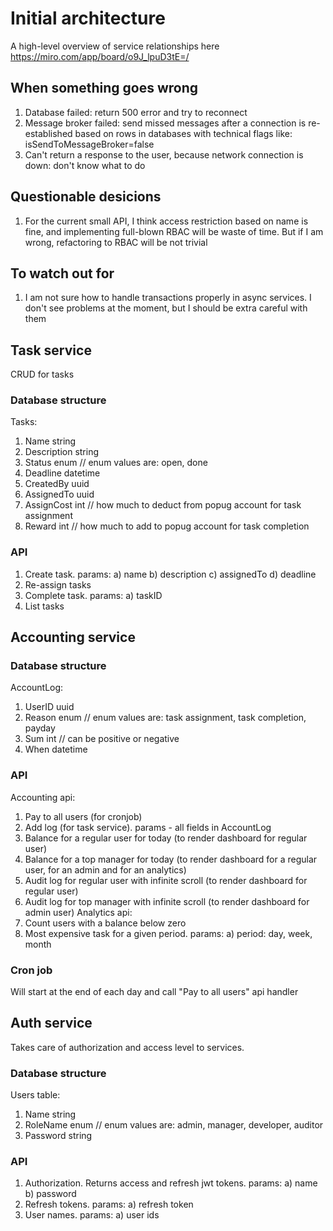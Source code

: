 # Initial architecture

A high-level overview of service relationships here https://miro.com/app/board/o9J_lpuD3tE=/

## When something goes wrong
1) Database failed: return 500 error and try to reconnect
2) Message broker failed: 
    send missed messages after a connection is re-established  based on rows in databases with
    technical flags like: isSendToMessageBroker=false
3) Can't return a response to the user, because network connection is down: don't know what to do

## Questionable desicions
1) For the current small API, I think access restriction based on name is fine, and implementing full-blown RBAC will be waste of time. But if I am wrong, refactoring to RBAC will be not trivial

## To watch out for
1) I am not sure how to handle transactions properly in async services. I don't see problems at the moment, but I should be extra careful with them

## Task service

CRUD for tasks

### Database structure

Tasks:
1) Name string
2) Description string
3) Status enum // enum values are: open, done
4) Deadline datetime
5) CreatedBy uuid
6) AssignedTo uuid
7) AssignCost int // how much to deduct from popug account for task assignment
8) Reward int // how much to add to popug account for task completion

### API

1) Create task. params:
    a) name
    b) description
    c) assignedTo
    d) deadline
2) Re-assign tasks
3) Complete task. params:
    a) taskID
4) List tasks

## Accounting service

### Database structure

AccountLog:
1) UserID uuid
2) Reason enum // enum values are: task assignment, task completion, payday
3) Sum int // can be positive or negative
3) When datetime

### API

Accounting api:
1) Pay to all users (for cronjob)
2) Add log (for task service). params - all fields in AccountLog
3) Balance for a regular user for today (to render dashboard for regular user)
4) Balance for a top manager for today (to render dashboard for a regular user, for an admin and for an analytics)
5) Audit log for regular user with infinite scroll (to render dashboard for regular user)
6) Audit log for top manager with infinite scroll (to render dashboard for admin user)
Analytics api:
1) Count users with a balance below zero
2) Most expensive task for a given period. params:
    a) period: day, week, month

### Cron job

Will start at the end of each day and call "Pay to all users" api handler

## Auth service

Takes care of authorization and access level to services.

### Database structure
Users table:
1) Name string
2) RoleName enum // enum values are: admin, manager, developer, auditor
3) Password string

### API
1) Authorization. Returns access and refresh jwt tokens. params:
    a) name
    b) password
2) Refresh tokens. params:
    a) refresh token
3) User names. params:
    a) user ids
